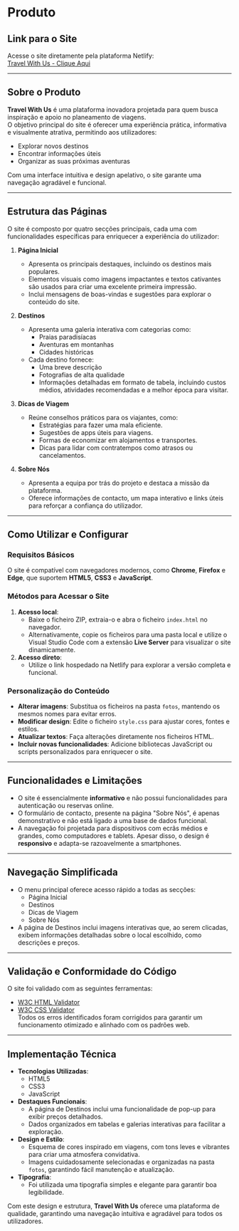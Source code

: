 # Produto

## Link para o Site
Acesse o site diretamente pela plataforma Netlify:  
[Travel With Us - Clique Aqui](https://tcm24twg05.netlify.app/)

---

## Sobre o Produto
**Travel With Us** é uma plataforma inovadora projetada para quem busca inspiração e apoio no planeamento de viagens.  
O objetivo principal do site é oferecer uma experiência prática, informativa e visualmente atrativa, permitindo aos utilizadores:  
- Explorar novos destinos
- Encontrar informações úteis
- Organizar as suas próximas aventuras

Com uma interface intuitiva e design apelativo, o site garante uma navegação agradável e funcional.

---

## Estrutura das Páginas
O site é composto por quatro secções principais, cada uma com funcionalidades específicas para enriquecer a experiência do utilizador:

1. **Página Inicial**  
   - Apresenta os principais destaques, incluindo os destinos mais populares.  
   - Elementos visuais como imagens impactantes e textos cativantes são usados para criar uma excelente primeira impressão.  
   - Inclui mensagens de boas-vindas e sugestões para explorar o conteúdo do site.

2. **Destinos**  
   - Apresenta uma galeria interativa com categorias como:
     - Praias paradisíacas
     - Aventuras em montanhas
     - Cidades históricas
   - Cada destino fornece:
     - Uma breve descrição
     - Fotografias de alta qualidade
     - Informações detalhadas em formato de tabela, incluindo custos médios, atividades recomendadas e a melhor época para visitar.

3. **Dicas de Viagem**  
   - Reúne conselhos práticos para os viajantes, como:
     - Estratégias para fazer uma mala eficiente.
     - Sugestões de apps úteis para viagens.
     - Formas de economizar em alojamentos e transportes.
     - Dicas para lidar com contratempos como atrasos ou cancelamentos.

4. **Sobre Nós**  
   - Apresenta a equipa por trás do projeto e destaca a missão da plataforma.  
   - Oferece informações de contacto, um mapa interativo e links úteis para reforçar a confiança do utilizador.

---

## Como Utilizar e Configurar

### Requisitos Básicos
O site é compatível com navegadores modernos, como **Chrome**, **Firefox** e **Edge**, que suportem **HTML5**, **CSS3** e **JavaScript**.

### Métodos para Acessar o Site
1. **Acesso local**:  
   - Baixe o ficheiro ZIP, extraia-o e abra o ficheiro `index.html` no navegador.  
   - Alternativamente, copie os ficheiros para uma pasta local e utilize o Visual Studio Code com a extensão **Live Server** para visualizar o site dinamicamente.
2. **Acesso direto**:  
   - Utilize o link hospedado na Netlify para explorar a versão completa e funcional.

### Personalização do Conteúdo
- **Alterar imagens**: Substitua os ficheiros na pasta `fotos`, mantendo os mesmos nomes para evitar erros.  
- **Modificar design**: Edite o ficheiro `style.css` para ajustar cores, fontes e estilos.  
- **Atualizar textos**: Faça alterações diretamente nos ficheiros HTML.  
- **Incluir novas funcionalidades**: Adicione bibliotecas JavaScript ou scripts personalizados para enriquecer o site.

---

## Funcionalidades e Limitações
- O site é essencialmente **informativo** e não possui funcionalidades para autenticação ou reservas online.  
- O formulário de contacto, presente na página "Sobre Nós", é apenas demonstrativo e não está ligado a uma base de dados funcional.  
- A navegação foi projetada para dispositivos com ecrãs médios e grandes, como computadores e tablets. Apesar disso, o design é **responsivo** e adapta-se razoavelmente a smartphones.

---

## Navegação Simplificada
- O menu principal oferece acesso rápido a todas as secções:
  - Página Inicial
  - Destinos
  - Dicas de Viagem
  - Sobre Nós  
- A página de Destinos inclui imagens interativas que, ao serem clicadas, exibem informações detalhadas sobre o local escolhido, como descrições e preços.

---

## Validação e Conformidade do Código
O site foi validado com as seguintes ferramentas:
- [W3C HTML Validator](https://validator.w3.org/)
- [W3C CSS Validator](https://jigsaw.w3.org/css-validator/)  
Todos os erros identificados foram corrigidos para garantir um funcionamento otimizado e alinhado com os padrões web.

---

## Implementação Técnica
- **Tecnologias Utilizadas**:
  - HTML5
  - CSS3
  - JavaScript  
- **Destaques Funcionais**:
  - A página de Destinos inclui uma funcionalidade de pop-up para exibir preços detalhados.
  - Dados organizados em tabelas e galerias interativas para facilitar a exploração.  
- **Design e Estilo**:
  - Esquema de cores inspirado em viagens, com tons leves e vibrantes para criar uma atmosfera convidativa.  
  - Imagens cuidadosamente selecionadas e organizadas na pasta `fotos`, garantindo fácil manutenção e atualização.  
- **Tipografia**:
  - Foi utilizada uma tipografia simples e elegante para garantir boa legibilidade.

Com este design e estrutura, **Travel With Us** oferece uma plataforma de qualidade, garantindo uma navegação intuitiva e agradável para todos os utilizadores.
